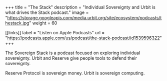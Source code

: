 +++
title = "The Stack"
description = "Individual Sovereignty and Urbit is what drives the Stack podcast."
image = "https://storage.googleapis.com/media.urbit.org/site/ecosystem/podcasts/thestack.jpg"
weight = 60

[[links]]
label = "Listen on Apple Podcasts"
url = "https://podcasts.apple.com/us/podcast/the-stack-podcast/id1539596322"
+++

The Sovereign Stack is a podcast focused on exploring individual sovereignty. Urbit and Reserve give people tools to defend their sovereignty.

Reserve Protocol is sovereign money.
Urbit is sovereign computing.
